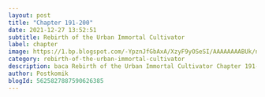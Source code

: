 ```yaml
---
layout: post 
title: "Chapter 191-200"
date: 2021-12-27 13:52:51
subtitle: Rebirth of the Urban Immortal Cultivator
label: chapter
image: https://1.bp.blogspot.com/-YpznJfGbAxA/XzyF9yOSeSI/AAAAAAAABUk/ngkwnOQ6xbs4k_9erxm2-ohrosCnag9WwCLcBGAsYHQ/s72-c/420.jpg
category: rebirth-of-the-urban-immortal-cultivator
description: baca Rebirth of the Urban Immortal Cultivator Chapter 191-200 bahasa indonesia 
author: Postkomik
blogId: 5625827887590626385
---
```

